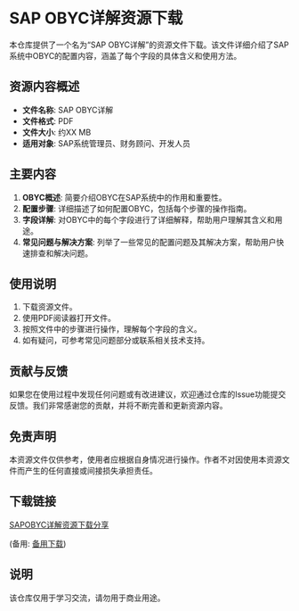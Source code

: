 # SAP OBYC详解资源下载

本仓库提供了一个名为“SAP OBYC详解”的资源文件下载。该文件详细介绍了SAP系统中OBYC的配置内容，涵盖了每个字段的具体含义和使用方法。

## 资源内容概述

- **文件名称**: SAP OBYC详解
- **文件格式**: PDF
- **文件大小**: 约XX MB
- **适用对象**: SAP系统管理员、财务顾问、开发人员

## 主要内容

1. **OBYC概述**: 简要介绍OBYC在SAP系统中的作用和重要性。
2. **配置步骤**: 详细描述了如何配置OBYC，包括每个步骤的操作指南。
3. **字段详解**: 对OBYC中的每个字段进行了详细解释，帮助用户理解其含义和用途。
4. **常见问题与解决方案**: 列举了一些常见的配置问题及其解决方案，帮助用户快速排查和解决问题。

## 使用说明

1. 下载资源文件。
2. 使用PDF阅读器打开文件。
3. 按照文件中的步骤进行操作，理解每个字段的含义。
4. 如有疑问，可参考常见问题部分或联系相关技术支持。

## 贡献与反馈

如果您在使用过程中发现任何问题或有改进建议，欢迎通过仓库的Issue功能提交反馈。我们非常感谢您的贡献，并将不断完善和更新资源内容。

## 免责声明

本资源文件仅供参考，使用者应根据自身情况进行操作。作者不对因使用本资源文件而产生的任何直接或间接损失承担责任。

## 下载链接
[SAPOBYC详解资源下载分享](https://pan.quark.cn/s/3e1037bf43de) 

(备用: [备用下载](https://pan.baidu.com/s/1naOGvOIEiKVVpLrUX_uz5w?pwd=1234))

## 说明

该仓库仅用于学习交流，请勿用于商业用途。
